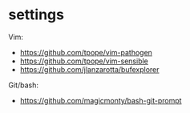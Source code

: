 # settings

Vim:

- https://github.com/tpope/vim-pathogen
- https://github.com/tpope/vim-sensible
- https://github.com/jlanzarotta/bufexplorer

Git/bash:
- https://github.com/magicmonty/bash-git-prompt
